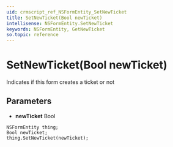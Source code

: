 ```yaml
---
uid: crmscript_ref_NSFormEntity_SetNewTicket
title: SetNewTicket(Bool newTicket)
intellisense: NSFormEntity.SetNewTicket
keywords: NSFormEntity, GetNewTicket
so.topic: reference
---
```


# SetNewTicket(Bool newTicket)

Indicates if this form creates a ticket or not

## Parameters

* **newTicket** Bool

```crmscript
NSFormEntity thing;
Bool newTicket;
thing.SetNewTicket(newTicket);
```

